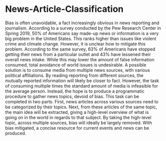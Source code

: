 # News-Article-Classification
Bias is often unavoidable, a fact increasingly obvious in news reporting and journalism. According to a survey conducted by the Pew Research Center in Spring 2019, 50% of Americans say made-up news or information is a very big problem in the United States. This ranks higher than issues like violent crime and climate change. 
However, it is unclear how to mitigate this problem. According to the same survey, 63% of Americans have stopped getting their news from a particular outlet and 43% have lessened their overall news intake. While this may lower the amount of false information consumed, total avoidance of world issues is undesirable. 
A possible solution is to consume media from multiple news sources, with various political affiliations. By reading reporting from different sources, the mutually reported information will likely be closer to fact. However, the task of consuming multiple times the standard amount of media is infeasible for the average person. Instead, the hope is to produce a programmatic procedure to gather news topics, devoid of bias. 
This task can be completed in two parts. First, news articles across various sources need to be categorized by their topics. Next, from these articles of the same topic, the main idea will be extracted, giving a high-level overview of what is going on in the world in regards to that subject. By taking the high-level topic, across multiple sources, bias will ideally be largely removed. With bias mitigated, a concise resource for current events and news can be produced. 
